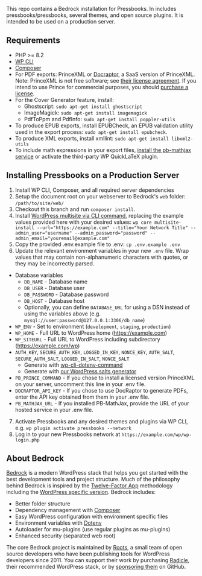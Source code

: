 This repo contains a Bedrock installation for Pressbooks. In includes pressbooks/pressbooks, several themes, and open source plugins. It is intended to be used on a production server.

## Requirements

- PHP >= 8.2
- [WP CLI](https://wp-cli.org/#installing)
- [Composer](https://getcomposer.org/doc/00-intro.md#installation-linux-unix-osx)
- For PDF exports: PrinceXML or [Docraptor](https://docraptor.com/), a SaaS version of PrinceXML. Note: PrinceXML is not free software; see [their license agreement](https://www.princexml.com/license/). If you intend to use Prince for commercial purposes, you should [purchase a license](https://www.princexml.com/purchase/).
- For the Cover Generator feature, install:
    - Ghostscript: `sudo apt-get install ghostscript`
    - ImageMagick: `sudo apt-get install imagemagick`
    - PdfToPpm and PdfInfo: `sudo apt-get install poppler-utils`
- To produce EPUB exports, install EPUBCheck, an EPUB validation utility used in the export process: `sudo apt-get install epubcheck`.
- To produce XML exports, install xmllint: `sudo apt-get install libxml2-utils`
- To include math expressions in your export files, [install the pb-mathjax service](https://github.com/pressbooks/pb-mathjax/?tab=readme-ov-file#deploy-to-a-production-server) or activate the third-party WP QuickLaTeX plugin.

## Installing Pressbooks on a Production Server

1. Install WP CLI, Composer, and all required server dependencies 
2. Setup the document root on your webserver to Bedrock's `web` folder: `/path/to/site/web/`
3. Checkout this branch and run `composer install`.
4. Install [WordPress multisite via CLI command](https://developer.wordpress.org/cli/commands/core/multisite-install/), replacing the example values provided here with your desired values: `wp core multisite-install --url="https://example.com" --title="Your Network Title" --admin_user="username" --admin_password="password" --admin_email="youremail@example.com"`
5. Copy the provided .env.example file to .env: `cp .env.example .env` 
6. Update the relevant environment variables in your new `.env` file. Wrap values that may contain non-alphanumeric characters with quotes, or they may be incorrectly parsed.

- Database variables
  - `DB_NAME` - Database name
  - `DB_USER` - Database user
  - `DB_PASSWORD` - Database password
  - `DB_HOST` - Database host
  - Optionally, you can define `DATABASE_URL` for using a DSN instead of using the variables above (e.g. `mysql://user:password@127.0.0.1:3306/db_name`)
- `WP_ENV` - Set to environment (`development`, `staging`, `production`)
- `WP_HOME` - Full URL to WordPress home (https://example.com)
- `WP_SITEURL` - Full URL to WordPress including subdirectory (https://example.com/wp)
- `AUTH_KEY`, `SECURE_AUTH_KEY`, `LOGGED_IN_KEY`, `NONCE_KEY`, `AUTH_SALT`, `SECURE_AUTH_SALT`, `LOGGED_IN_SALT`, `NONCE_SALT`
  - Generate with [wp-cli-dotenv-command](https://github.com/aaemnnosttv/wp-cli-dotenv-command)
  - Generate with [our WordPress salts generator](https://roots.io/salts.html)
- `PB_PRINCE_COMMAND` - If you chose to install a licensed version PrinceXML on your server, uncomment this line in your .env file.
- `DOCRAPTOR_API_KEY` - If you chose to use DocRaptor to generate PDFs, enter the API key obtained from them in your .env file.
- `PB_MATHJAX_URL` - If you installed PB-MathJax, provide the URL of your hosted service in your .env file.

7. Activate Pressbooks and any desired themes and plugins via WP CLI, e.g. `wp plugin activate pressbooks --network`
8. Log in to your new Pressbooks network at `https://example.com/wp/wp-login.php`

## About Bedrock
[Bedrock](https://roots.io/bedrock/) is a modern WordPress stack that helps you get started with the best development tools and project structure. Much of the philosophy behind Bedrock is inspired by the [Twelve-Factor App](http://12factor.net/) methodology including the [WordPress specific version](https://roots.io/twelve-factor-wordpress/). Bedrock includes:

- Better folder structure
- Dependency management with [Composer](https://getcomposer.org)
- Easy WordPress configuration with environment specific files
- Environment variables with [Dotenv](https://github.com/vlucas/phpdotenv)
- Autoloader for mu-plugins (use regular plugins as mu-plugins)
- Enhanced security (separated web root)

The core Bedrock project is maintained by [Roots](https://roots.io/about/), a small team of open source developers who have been publishing tools for WordPress developers since 2011. You can support their work by purchasing [Radicle](https://roots.io/radicle/), their recommended WordPress stack, or by [sponsoring them](https://github.com/sponsors/roots) on GitHub. 